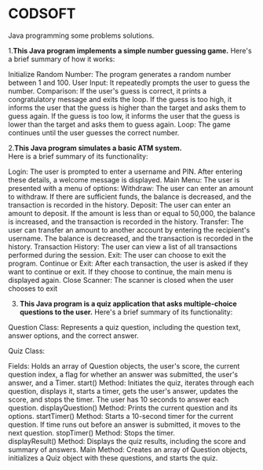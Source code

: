# CODSOFT
Java programming some problems solutions. 

1.**This Java program implements a simple number guessing game.**
 Here's a brief summary of how it works: 

Initialize Random Number: The program generates a random number between 1 and 100.
User Input: It repeatedly prompts the user to guess the number.
Comparison: 
If the user's guess is correct, it prints a congratulatory message and exits the loop.
If the guess is too high, it informs the user that the guess is higher than the target and asks them to guess again.
If the guess is too low, it informs the user that the guess is lower than the target and asks them to guess again.
Loop: The game continues until the user guesses the correct number. 
 
2.**This Java program simulates a basic ATM system.**   
 Here is a brief summary of its functionality:     
 
Login: The user is prompted to enter a username and PIN. After entering these details, a welcome message is displayed.
Main Menu: The user is presented with a menu of options:
Withdraw: The user can enter an amount to withdraw. If there are sufficient funds, the balance is decreased, and the transaction is recorded in the history.
Deposit: The user can enter an amount to deposit. If the amount is less than or equal to 50,000, the balance is increased, and the transaction is recorded in the history.
Transfer: The user can transfer an amount to another account by entering the recipient's username. The balance is decreased, and the transaction is recorded in the history.
Transaction History: The user can view a list of all transactions performed during the session.
Exit: The user can choose to exit the program.
Continue or Exit: After each transaction, the user is asked if they want to continue or exit. If they choose to continue, the main menu is displayed again.
Close Scanner: The scanner is closed when the user chooses to exit

3. **This Java program is a quiz application that asks multiple-choice questions to the user.**
 Here's a brief summary of its functionality:

Question Class: Represents a quiz question, including the question text, answer options, and the correct answer.

Quiz Class:

Fields: Holds an array of Question objects, the user's score, the current question index, a flag for whether an answer was submitted, the user's answer, and a Timer.
start() Method: Initiates the quiz, iterates through each question, displays it, starts a timer, gets the user's answer, updates the score, and stops the timer. The user has 10 seconds to answer each question.
displayQuestion() Method: Prints the current question and its options.
startTimer() Method: Starts a 10-second timer for the current question. If time runs out before an answer is submitted, it moves to the next question.
stopTimer() Method: Stops the timer.  
displayResult() Method: Displays the quiz results, including the score and summary of answers.
Main Method: Creates an array of Question objects, initializes a Quiz object with these questions, and starts the quiz.

 